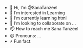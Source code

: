 - 👋 Hi, I’m @SanaTanzeel
- 👀 I’m interested in Learning 
- 🌱 I’m currently learning html
- 💞️ I’m looking to collaborate on ...
- 📫 How to reach me Sana Tanzeel 
- 😄 Pronouns: ...
- ⚡ Fun fact: 

<!---
SanaTanzeel/SanaTanzeel is a ✨ special ✨ repository because its `README.md` (this file) appears on your GitHub profile.
You can click the Preview link to take a look at your changes.
--->
